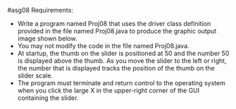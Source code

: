 #asg08 Requirements:

- Write a program named Proj08 that uses the driver class definition provided in the file named Proj08.java to produce the graphic output image shown below.
- You may not modify the code in the file named Proj08.java.
- At startup, the thumb on the slider is positioned at 50 and the number 50 is displayed above the thumb. As you move the slider to the left or right, the number that is displayed tracks the position of the thumb on the slider scale.
- The program must terminate and return control to the operating system when you click the large X in the upper-right corner of the GUI containing the slider.
